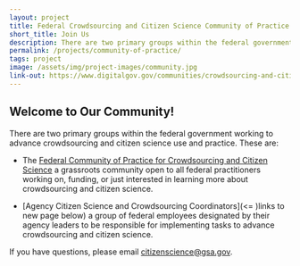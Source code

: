```yaml
---
layout: project
title: Federal Crowdsourcing and Citizen Science Community of Practice
short_title: Join Us
description: There are two primary groups within the federal government working collaboratively to advance the use of these tools, namely the Federal Community of Practice on Crowdsourcing and Citizen Science (CCS) and the Agency Citizen Science and Crowdsourcing Coordinators.
permalink: /projects/community-of-practice/
tags: project
image: /assets/img/project-images/community.jpg
link-out: https://www.digitalgov.gov/communities/crowdsourcing-and-citizen-science/
---
```

## Welcome to Our Community!
There are two primary groups within the federal government working to advance crowdsourcing and citizen science use and practice. These are:
- The [Federal Community of Practice for Crowdsourcing and Citizen Science](https://www.digitalgov.gov/communities/crowdsourcing-and-citizen-science/) a grassroots community open to all federal practitioners working on, funding, or just interested in learning more about crowdsourcing and citizen science.

* [Agency Citizen Science and Crowdsourcing Coordinators](<= )links to new page below) a group of federal employees designated by their agency leaders to be responsible for implementing tasks to advance crowdsourcing and citizen science.

If you have questions, please email citizenscience@gsa.gov.
